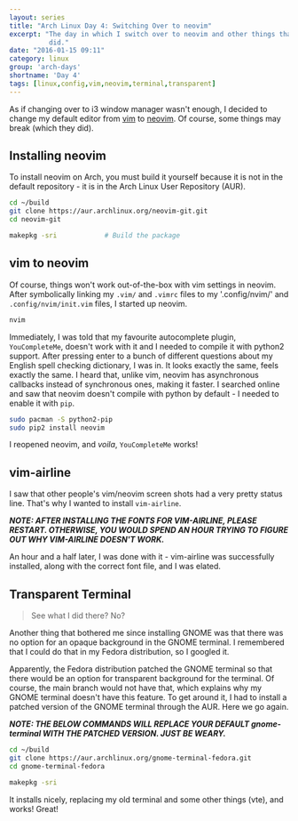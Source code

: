 ```yaml
---
layout: series
title: "Arch Linux Day 4: Switching Over to neovim"
excerpt: "The day in which I switch over to neovim and other things that I
          did."
date: "2016-01-15 09:11"
category: linux
group: 'arch-days'
shortname: 'Day 4'
tags: [linux,config,vim,neovim,terminal,transparent]
---
```


As if changing over to i3 window manager wasn't enough, I decided to change my
default editor from [vim][vim] to [neovim][neovim]. Of course, some things may
break (which they did).

## Installing neovim

To install neovim on Arch, you must build it yourself because it is not in the
default repository - it is in the Arch Linux User Repository (AUR).

``` sh
cd ~/build
git clone https://aur.archlinux.org/neovim-git.git
cd neovim-git

makepkg -sri            # Build the package
```

## vim to neovim

Of course, things won't work out-of-the-box with vim settings in neovim. After
symbolically linking my `.vim/` and `.vimrc` files to my '.config/nvim/' and
`.config/nvim/init.vim` files, I started up neovim.

``` sh
nvim
```

Immediately, I was told that my favourite autocomplete plugin, `YouCompleteMe`,
doesn't work with it and I needed to compile it with python2 support. After
pressing enter to a bunch of different questions about my English spell
checking dictionary, I was in. It looks exactly the same, feels exactly the
same. I heard that, unlike vim, neovim has asynchronous callbacks instead of
synchronous ones, making it faster. I searched online and saw that neovim
doesn't compile with python by default - I needed to enable it with `pip`.

``` sh
sudo pacman -S python2-pip
sudo pip2 install neovim
```

I reopened neovim, and *voila*, `YouCompleteMe` works!

## vim-airline

I saw that other people's vim/neovim screen shots had a very pretty status
line. That's why I wanted to install `vim-airline`.

***NOTE: AFTER INSTALLING THE FONTS FOR VIM-AIRLINE, PLEASE RESTART. OTHERWISE,
YOU WOULD SPEND AN HOUR TRYING TO FIGURE OUT WHY VIM-AIRLINE DOESN'T WORK.***

An hour and a half later, I was done with it - vim-airline was successfully
installed, along with the correct font file, and I was elated.

## Transparent Terminal

> See what I did there? No?

Another thing that bothered me since installing GNOME was that there was no
option for an opaque background in the GNOME terminal. I remembered that I
could do that in my Fedora distribution, so I googled it.

Apparently, the Fedora distribution patched the GNOME terminal so that there
would be an option for transparent background for the terminal. Of course, the
main branch would not have that, which explains why my GNOME terminal doesn't
have this feature. To get around it, I had to install a patched version of the
GNOME terminal through the AUR. Here we go again.

***NOTE: THE BELOW COMMANDS WILL REPLACE YOUR DEFAULT gnome-terminal WITH THE
PATCHED VERSION. JUST BE WEARY.***

``` sh
cd ~/build
git clone https://aur.archlinux.org/gnome-terminal-fedora.git
cd gnome-terminal-fedora

makepkg -sri
```

It installs nicely, replacing my old terminal and some other things (vte), and
works! Great!

[vim]: https://www.vim.org/
[neovim]: https://neovim.io/
